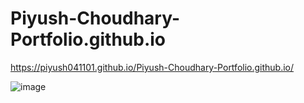 # Piyush-Choudhary-Portfolio.github.io
https://piyush041101.github.io/Piyush-Choudhary-Portfolio.github.io/

![image](https://user-images.githubusercontent.com/111890989/192135297-22dc65b9-c663-4b20-94b0-9294861c70df.png)
